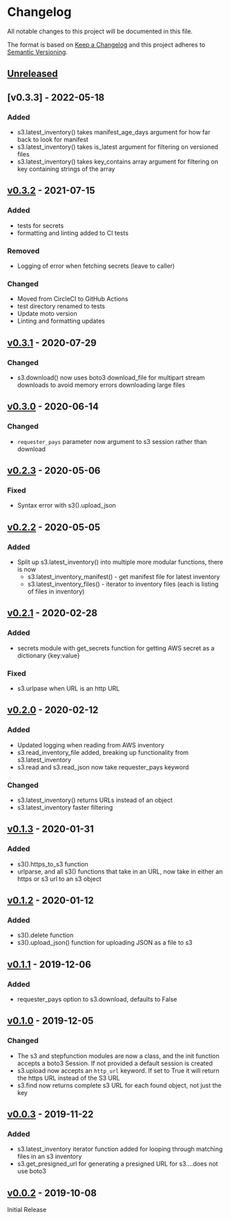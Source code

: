 # Changelog
All notable changes to this project will be documented in this file.

The format is based on [Keep a Changelog](http://keepachangelog.com/en/1.0.0/)
and this project adheres to [Semantic Versioning](http://semver.org/spec/v2.0.0.html).

## [Unreleased]

## [v0.3.3] - 2022-05-18

### Added
- s3.latest_inventory() takes manifest_age_days argument for how far back to look for manifest
- s3.latest_inventory() takes is_latest argument for filtering on versioned files
- s3.latest_inventory() takes key_contains array argument for filtering on key containing strings of the array

## [v0.3.2] - 2021-07-15

### Added
- tests for secrets
- formatting and linting added to CI tests

### Removed
- Logging of error when fetching secrets (leave to caller)

### Changed
- Moved from CircleCI to GitHub Actions
- test directory renamed to tests
- Update moto version
- Linting and formatting updates

## [v0.3.1] - 2020-07-29

### Changed
- s3.download() now uses boto3 download_file for multipart stream downloads to avoid memory errors downloading large files

## [v0.3.0] - 2020-06-14

### Changed
- `requester_pays` parameter now argument to s3 session rather than download

## [v0.2.3] - 2020-05-06

### Fixed
- Syntax error with s3().upload_json

## [v0.2.2] - 2020-05-05

### Added
- Split up s3.latest_inventory() into multiple more modular functions, there is now
  - s3.latest_inventory_manifest() - get manifest file for latest inventory
  - s3.latest_inventory_files() - iterator to inventory files (each is listing of files in inventory)

## [v0.2.1] - 2020-02-28

### Added
- secrets module with get_secrets function for getting AWS secret as a dictionary {key:value}

### Fixed
- s3.urlpase when URL is an http URL

## [v0.2.0] - 2020-02-12

### Added
- Updated logging when reading from AWS inventory
- s3.read_inventory_file added, breaking up functionality from s3.latest_inventory
- s3.read and s3.read_json now take requester_pays keyword

### Changed
- s3.latest_inventory() returns URLs instead of an object
- s3.latest_inventory faster filtering

## [v0.1.3] - 2020-01-31

### Added
- s3().https_to_s3 function
- urlparse, and all s3() functions that take in an URL, now take in either an https or s3 url to an s3 object

## [v0.1.2] - 2020-01-12

### Added
- s3().delete function
- s3().upload_json() function for uploading JSON as a file to s3

## [v0.1.1] - 2019-12-06

### Added
- requester_pays option to s3.download, defaults to False

## [v0.1.0] - 2019-12-05

### Changed
- The s3 and stepfunction modules are now a class, and the init function accepts a boto3 Session. If not provided a default session is created
- s3.upload now accepts an `http_url` keyword. If set to True it will return the https URL instead of the S3 URL
- s3.find now returns complete s3 URL for each found object, not just the key

## [v0.0.3] - 2019-11-22

### Added
- s3.latest_inventory iterator function added for looping through matching files in an s3 inventory
- s3.get_presigned_url for generating a presigned URL for s3....does not use boto3

## [v0.0.2] - 2019-10-08

Initial Release

[Unreleased]: https://github.com/matthewhanson/boto3-utils/compare/0.3.2...main
[v0.3.2]: https://github.com/matthewhanson/boto3-utils/compare/0.3.1...0.3.2
[v0.3.1]: https://github.com/matthewhanson/boto3-utils/compare/0.3.0...0.3.1
[v0.3.0]: https://github.com/matthewhanson/boto3-utils/compare/0.2.3...0.3.0
[v0.2.3]: https://github.com/matthewhanson/boto3-utils/compare/0.2.2...0.2.3
[v0.2.2]: https://github.com/matthewhanson/boto3-utils/compare/0.2.1...0.2.2
[v0.2.1]: https://github.com/matthewhanson/boto3-utils/compare/0.2.0...0.2.1
[v0.2.0]: https://github.com/matthewhanson/boto3-utils/compare/0.1.3...0.2.0
[v0.1.3]: https://github.com/matthewhanson/boto3-utils/compare/0.1.2...0.1.3
[v0.1.2]: https://github.com/matthewhanson/boto3-utils/compare/0.1.1...0.1.2
[v0.1.1]: https://github.com/matthewhanson/boto3-utils/compare/0.1.0...0.1.1
[v0.1.0]: https://github.com/matthewhanson/boto3-utils/compare/0.0.3...0.1.0
[v0.0.3]: https://github.com/matthewhanson/boto3-utils/compare/0.0.2...0.0.3
[v0.0.2]: https://github.com/matthewhanson/boto3-utils/tree/0.0.2
